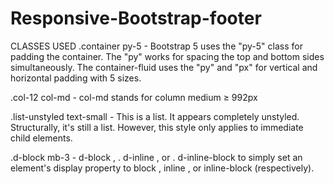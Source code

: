 # Responsive-Bootstrap-footer
CLASSES USED
.container py-5 - Bootstrap 5 uses the "py-5" class for padding the container. The "py" works for spacing the top and bottom sides simultaneously. The container-fluid uses the "py" and "px" for vertical and horizontal padding with 5 sizes.

.col-12 col-md - col-md stands for column medium ≥ 992px

.list-unstyled text-small - This is a list. It appears completely unstyled. Structurally, it's still a list. However, this style only applies to immediate child elements.

.d-block mb-3 - d-block , . d-inline , or . d-inline-block to simply set an element's display property to block , inline , or inline-block (respectively). 
